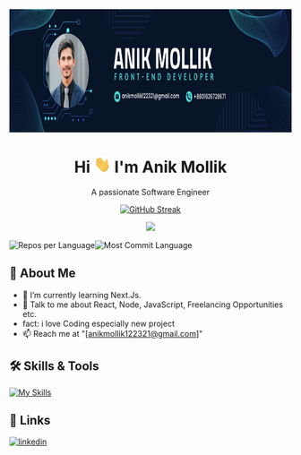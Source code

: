 <div align="center">
 <img src="./image/banner.png" alt="Cover Photo" width="100%" height="220px">

# Hi <img src="hi.gif" alt="Cover Photo" width="30" height="30px"> I'm Anik Mollik
A passionate Software Engineer

[![GitHub Streak](https://github-readme-streak-stats.herokuapp.com?user=anikmk&theme=ocean-dark)](https://git.io/streak-stats)

![](http://github-profile-summary-cards.vercel.app/api/cards/profile-details?username=anikmk&theme=ocean_dark)
</div>
<div style="display:flex">
  <img src="http://github-profile-summary-cards.vercel.app/api/cards/most-commit-language?username=anikmk&theme=ocean_dark" alt="Repos per Language" style="">
  <img src="http://github-profile-summary-cards.vercel.app/api/cards/stats?username=anikmk&theme=ocean_dark" alt="Most Commit Language" style="">
</div>

## 🚀 About Me
- 🌱 I’m currently learning Next.Js.
- 💬 Talk to me about React, Node, JavaScript, Freelancing Opportunities etc.
- fact: i love Coding especially new project 
- 📫 Reach me at "[anikmollik122321@gmail.com]"


## 🛠 Skills & Tools
[![My Skills](https://skillicons.dev/icons?i=js,html,css,nodejs,bootstrap,tailwind)](https://skillicons.dev)


## 🔗 Links

[![linkedin](https://img.shields.io/badge/linkedin-0A66C2?style=for-the-badge&logo=linkedin&logoColor=white)](https://www.linkedin.com/in/anik-mollik-5bb195252/)



